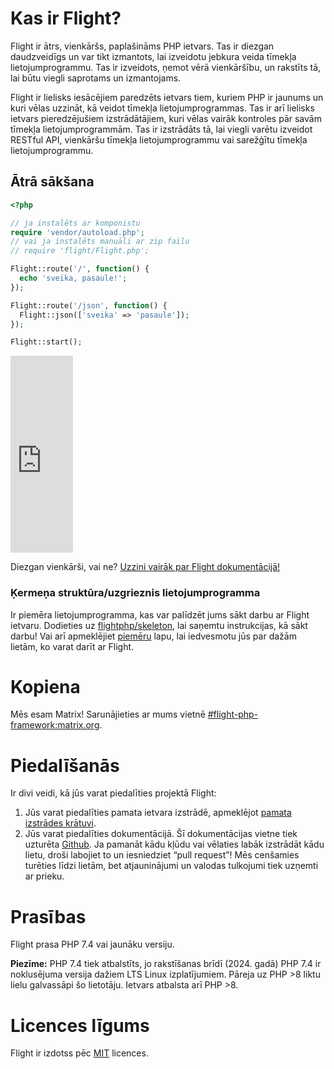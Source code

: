 # Kas ir Flight?

Flight ir ātrs, vienkāršs, paplašināms PHP ietvars. Tas ir diezgan daudzveidīgs un var tikt izmantots, lai izveidotu jebkura veida tīmekļa lietojumprogrammu. Tas ir izveidots, ņemot vērā vienkāršību, un rakstīts tā, lai būtu viegli saprotams un izmantojams.

Flight ir lielisks iesācējiem paredzēts ietvars tiem, kuriem PHP ir jaunums un kuri vēlas uzzināt, kā veidot tīmekļa lietojumprogrammas. Tas ir arī lielisks ietvars pieredzējušiem izstrādātājiem, kuri vēlas vairāk kontroles pār savām tīmekļa lietojumprogrammām. Tas ir izstrādāts tā, lai viegli varētu izveidot RESTful API, vienkāršu tīmekļa lietojumprogrammu vai sarežģītu tīmekļa lietojumprogrammu.

## Ātrā sākšana

```php
<?php

// ja instalēts ar komponistu
require 'vendor/autoload.php';
// vai ja instalēts manuāli ar zip failu
// require 'flight/Flight.php';

Flight::route('/', function() {
  echo 'sveika, pasaule!';
});

Flight::route('/json', function() {
  Flight::json(['sveika' => 'pasaule']);
});

Flight::start();
```

<div class="video-container">
	<iframe width="100vw" height="315" src="https://www.youtube.com/embed/VCztp1QLC2c?si=W3fSWEKmoCIlC7Z5" title="YouTube video player" frameborder="0" allow="accelerometer; autoplay; clipboard-write; encrypted-media; gyroscope; picture-in-picture; web-share" allowfullscreen></iframe>
</div>

Diezgan vienkārši, vai ne? [Uzzini vairāk par Flight dokumentācijā!](learn)

### Ķermeņa struktūra/uzgrieznis lietojumprogramma

Ir piemēra lietojumprogramma, kas var palīdzēt jums sākt darbu ar Flight ietvaru. Dodieties uz [flightphp/skeleton](https://github.com/flightphp/skeleton), lai saņemtu instrukcijas, kā sākt darbu! Vai arī apmeklējiet [piemēru](examples) lapu, lai iedvesmotu jūs par dažām lietām, ko varat darīt ar Flight.

# Kopiena

Mēs esam Matrix! Sarunājieties ar mums vietnē [#flight-php-framework:matrix.org](https://matrix.to/#/#flight-php-framework:matrix.org).

# Piedalīšanās

Ir divi veidi, kā jūs varat piedalīties projektā Flight: 

1. Jūs varat piedalīties pamata ietvara izstrādē, apmeklējot [pamata izstrādes krātuvi](https://github.com/flightphp/core). 
1. Jūs varat piedalīties dokumentācijā. Šī dokumentācijas vietne tiek uzturēta [Github](https://github.com/flightphp/docs). Ja pamanāt kādu kļūdu vai vēlaties labāk izstrādāt kādu lietu, droši labojiet to un iesniedziet “pull request”! Mēs cenšamies turēties līdzi lietām, bet atjauninājumi un valodas tulkojumi tiek uzņemti ar prieku.

# Prasības

Flight prasa PHP 7.4 vai jaunāku versiju.

**Piezīme:** PHP 7.4 tiek atbalstīts, jo rakstīšanas brīdī (2024. gadā) PHP 7.4 ir noklusējuma versija dažiem LTS Linux izplatījumiem. Pāreja uz PHP >8 liktu lielu galvassāpi šo lietotāju. Ietvars atbalsta arī PHP >8.

# Licences līgums

Flight ir izdotss pēc [MIT](https://github.com/flightphp/core/blob/master/LICENSE) licences.